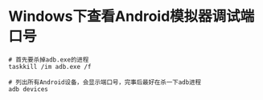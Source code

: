 # Windows下查看Android模拟器调试端口号

```shell
# 首先要杀掉adb.exe的进程
taskkill /im adb.exe /f

# 列出所有Android设备，会显示端口号，完事后最好在杀一下adb进程
adb devices
```

